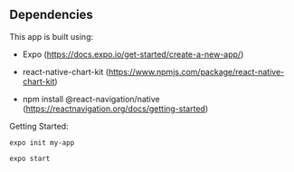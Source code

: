 ## Dependencies

This app is built using:

- Expo (https://docs.expo.io/get-started/create-a-new-app/)
- react-native-chart-kit (https://www.npmjs.com/package/react-native-chart-kit)

- npm install @react-navigation/native (https://reactnavigation.org/docs/getting-started)

Getting Started:

```shell
expo init my-app
```

```shell
expo start
```

